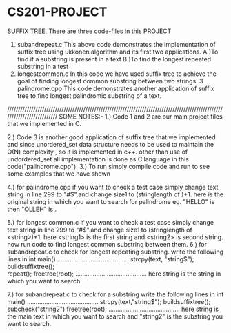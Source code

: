 # CS201-PROJECT
SUFFIX TREE,
There are three code-files in this PROJECT
1. subandrepeat.c
    This above code demonstrates the implementation of suffix tree using ukkonen algorithm and its first two applications.
    A.)To find if a substring is present in a text
    B.)To find the longest repeated substring in a test
2. longestcommon.c
    In this code we have used suffix tree to achieve the goal of finding longest common substring between two strings.
3  palindrome.cpp
    This code demonstrates another application of suffix tree to find longest palindromic substring of a text.

//////////////////////////////////////////////////////////////////////////////////////////////////////////////////////////
SOME NOTES:-
1.) Code 1 and 2 are our main project files that we implemented in C.

2.) Code 3 is another good application of suffix tree that we implemented and since unordered_set data structure needs to be used to maintain the O(N) complexity , so it is implemented in c++.
    other than use of undordered_set all implementation is done as C language in this code("palindrome.cpp").
3.) To run simply compile code and run to see some examples that we have shown

4.) for palindrome.cpp if you want to check a test case simply change text string in line 299 to "<string>#<reversestring>$".and change size1 to (stringlength of <string>)+1.
     here <string> is the original string in which you want to search for palindrome eg. "HELLO" is <string> then "OLLEH" is <reversestring>.

5.) for longest common.c if you want to check a test case simply change text string in line 299 to "<string1>#<string2>$".and change size1 to (stringlength of <string>)+1.
     here <string1> is the first string and <string2> is second string. now run code to find longest common substring between them.
6.) for subandrepeat.c  to check for longest repeating substring.
    write the following lines in int main()
.........................................
    strcpy(text, "string$");
    buildsuffixtree();   
    repeat();
    freetree(root); 
.........................................
here string is the string in which you want to search

7.) for subandrepeat.c to check for a substring 
    write the following lines in int main()
.........................................
    strcpy(text,"string$");
    buildsuffixtree();
    subcheck("string2")
    freetree(root);
.........................................
here string is the main text in which you want to search and "string2" is the substring you want to search.
